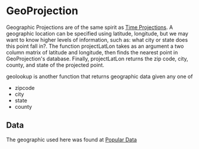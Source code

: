 GeoProjection
=============

Geographic Projections are of the same spirit as [Time Projections](https://github.com/jeffwong/TimeProjection).
A geographic location can be specified using latitude, longitude, but we may want to know higher levels of
information, such as: what city or state does this point fall in?.  The function projectLatLon takes as an
argument a two column matrix of latitude and longitude, then finds the nearest point in GeoProjection's database.
Finally, projectLatLon returns the zip code, city, county, and state of the projected point.

geolookup is another function that returns geographic data given any one of

* zipcode
* city
* state
* county

## Data
The geographic used here was found at [Popular Data](http://www.populardata.com/downloads.html)
